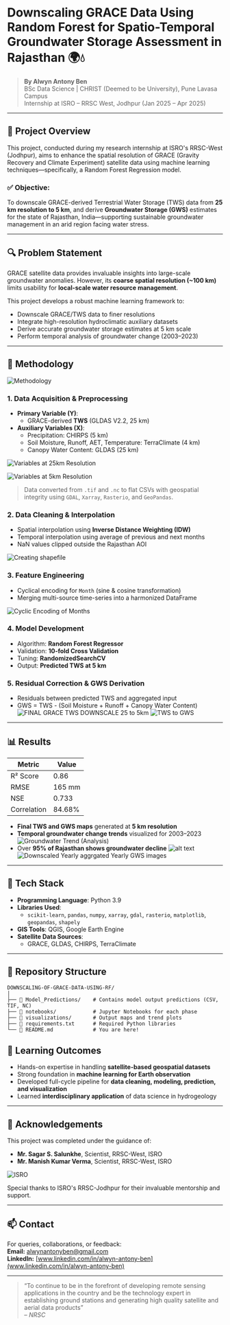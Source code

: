 
# Downscaling GRACE Data Using Random Forest for Spatio-Temporal Groundwater Storage Assessment in Rajasthan 🌍💧

> **By Alwyn Antony Ben**  
> BSc Data Science | CHRIST (Deemed to be University), Pune Lavasa Campus  
> Internship at ISRO – RRSC West, Jodhpur (Jan 2025 – Apr 2025)

---

## 📘 Project Overview

This project, conducted during my research internship at ISRO's RRSC-West (Jodhpur), aims to enhance the spatial resolution of GRACE (Gravity Recovery and Climate Experiment) satellite data using machine learning techniques—specifically, a Random Forest Regression model.

### ✅ Objective:
To downscale GRACE-derived Terrestrial Water Storage (TWS) data from **25 km resolution to 5 km**, and derive **Groundwater Storage (GWS)** estimates for the state of Rajasthan, India—supporting sustainable groundwater management in an arid region facing water stress.

---

## 🔍 Problem Statement

GRACE satellite data provides invaluable insights into large-scale groundwater anomalies. However, its **coarse spatial resolution (~100 km)** limits usability for **local-scale water resource management**.

This project develops a robust machine learning framework to:

- Downscale GRACE/TWS data to finer resolutions
- Integrate high-resolution hydroclimatic auxiliary datasets
- Derive accurate groundwater storage estimates at 5 km scale
- Perform temporal analysis of groundwater change (2003–2023)



---

## 🧠 Methodology

![Methodology](images/Methodology.jpg)

### 1. **Data Acquisition & Preprocessing**
- **Primary Variable (Y)**: 
  - GRACE-derived **TWS** (GLDAS V2.2, 25 km)
- **Auxiliary Variables (X)**:
  - Precipitation: CHIRPS (5 km)
  - Soil Moisture, Runoff, AET, Temperature: TerraClimate (4 km)
  - Canopy Water Content: GLDAS (25 km)

![Variables at 25km Resolution](<images/25km data.jpg>)  

![Variables at 5km Resolution](<images/5km data.jpg>)

> Data converted from `.tif` and `.nc` to flat CSVs with geospatial integrity using `GDAL`, `Xarray`, `Rasterio`, and `GeoPandas`.

### 2. **Data Cleaning & Interpolation**
- Spatial interpolation using **Inverse Distance Weighting (IDW)**
- Temporal interpolation using average of previous and next months
- NaN values clipped outside the Rajasthan AOI

![Creating shapefile](<images/creating shapefile for AOI.jpg>)

### 3. **Feature Engineering**
- Cyclical encoding for `Month` (sine & cosine transformation)
- Merging multi-source time-series into a harmonized DataFrame

![Cyclic Encoding of Months](<images/Cyclic Encoding of Months.jpg>)

### 4. **Model Development**
- Algorithm: **Random Forest Regressor**
- Validation: **10-fold Cross Validation**
- Tuning: **RandomizedSearchCV**
- Output: **Predicted TWS at 5 km**

### 5. **Residual Correction & GWS Derivation**
- Residuals between predicted TWS and aggregated input
- GWS = TWS - (Soil Moisture + Runoff + Canopy Water Content)
![FINAL GRACE TWS DOWNSCALE 25 to 5km](<images/FINAL GRACE TWS DOWNSCALE 25 to 5km.jpg>)
![TWS to GWS](<images/visualisations/TWS to GWS.jpg>)
---

## 📊 Results

| Metric     | Value        |
|------------|--------------|
| R² Score   | 0.86         |
| RMSE       | 165 mm       |
| NSE        | 0.733        |
| Correlation | 84.68%      |

- **Final TWS and GWS maps** generated at **5 km resolution**
- **Temporal groundwater change trends** visualized for 2003–2023
![Groundwater Trend (Analysis)](<images/visualisations/Groundwater Trend (Analysis).png>)
- Over **95% of Rajasthan shows groundwater decline**
![alt text](<images/visualisations/Groundwater change(Rajasthan).png>)
![Downscaled Yearly aggrgated Yearly GWS images](<images/visualisations/Downscaled Yearly aggrgated Yearly GWS images.gif>)

---

## 🧰 Tech Stack

- **Programming Language**: Python 3.9
- **Libraries Used**:
  - `scikit-learn`, `pandas`, `numpy`, `xarray`, `gdal`, `rasterio`, `matplotlib`, `geopandas`, `shapely`
- **GIS Tools**: QGIS, Google Earth Engine
- **Satellite Data Sources**:
  - GRACE, GLDAS, CHIRPS, TerraClimate

---

## 📂 Repository Structure

```
DOWNSCALING-OF-GRACE-DATA-USING-RF/
│
├── 📁 Model_Predictions/    # Contains model output predictions (CSV, TIF, NC)
├── 📁 notebooks/            # Jupyter Notebooks for each phase
├── 📁 visualizations/       # Output maps and trend plots
├── 📜 requirements.txt      # Required Python libraries
└── 📄 README.md             # You are here!
```



## 🌱 Learning Outcomes

- Hands-on expertise in handling **satellite-based geospatial datasets**
- Strong foundation in **machine learning for Earth observation**
- Developed full-cycle pipeline for **data cleaning, modeling, prediction, and visualization**
- Learned **interdisciplinary application** of data science in hydrogeology

---

## 🤝 Acknowledgements

This project was completed under the guidance of:

- **Mr. Sagar S. Salunkhe**, Scientist, RRSC-West, ISRO  
- **Mr. Manish Kumar Verma**, Scientist, RRSC-West, ISRO  


![ISRO](images/isro.jpeg)

Special thanks to ISRO's RRSC-Jodhpur for their invaluable mentorship and support.

---

## 📫 Contact

For queries, collaborations, or feedback:  
**Email:** [alwynantonyben@gmail.com](mailto:alwynantonyben@gmail.com)  
**LinkedIn:** [www.linkedin.com/in/alwyn-antony-ben](www.linkedin.com/in/alwyn-antony-ben)

---

> “To continue to be in the forefront of developing remote sensing applications in the country and be the technology expert in establishing ground stations and generating high quality satellite and aerial data products”  
> – *NRSC*
